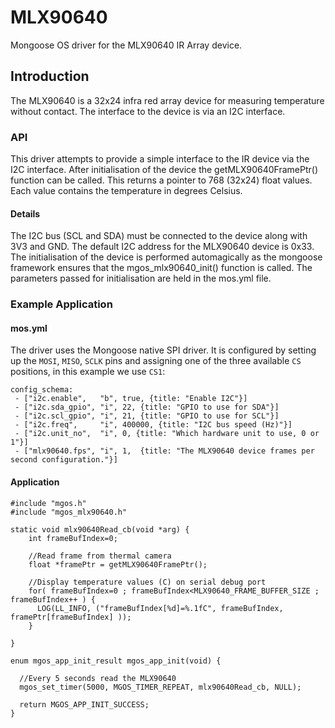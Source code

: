 # MLX90640
Mongoose OS driver for the MLX90640 IR Array device.

## Introduction

The MLX90640 is a 32x24 infra red array device for measuring temperature
without contact. The interface to the device is via an I2C interface.

### API

This driver attempts to provide a simple interface to the IR device via
the I2C interface. After initialisation of the device the getMLX90640FramePtr()
function can be called. This returns a pointer to 768 (32x24) float values.
Each value contains the temperature in degrees Celsius.  

#### Details

The I2C bus (SCL and SDA) must be connected to the device along with
3V3 and GND. The default I2C address for the MLX90640 device is 0x33.
The initialisation of the device is performed automagically as the
mongoose framework ensures that the mgos_mlx90640_init() function is
called. The parameters passed for initialisation are held in the
mos.yml file.


### Example Application

#### mos.yml

The driver uses the Mongoose native SPI driver. It is configured by setting
up the `MOSI`, `MISO`, `SCLK` pins and assigning one of the three
available `CS` positions, in this example we use `CS1`:

```
config_schema:
 - ["i2c.enable",   "b", true, {title: "Enable I2C"}]
 - ["i2c.sda_gpio", "i", 22, {title: "GPIO to use for SDA"}]
 - ["i2c.scl_gpio", "i", 21, {title: "GPIO to use for SCL"}]
 - ["i2c.freq",     "i", 400000, {title: "I2C bus speed (Hz)"}]
 - ["i2c.unit_no",  "i", 0, {title: "Which hardware unit to use, 0 or 1"}]
 - ["mlx90640.fps", "i", 1,  {title: "The MLX90640 device frames per second configuration."}]
```

#### Application

```
#include "mgos.h"
#include "mgos_mlx90640.h"

static void mlx90640Read_cb(void *arg) {
    int frameBufIndex=0;

    //Read frame from thermal camera
    float *framePtr = getMLX90640FramePtr();

    //Display temperature values (C) on serial debug port
    for( frameBufIndex=0 ; frameBufIndex<MLX90640_FRAME_BUFFER_SIZE ; frameBufIndex++ ) {
      LOG(LL_INFO, ("frameBufIndex[%d]=%.1fC", frameBufIndex, framePtr[frameBufIndex] ));
    }

}

enum mgos_app_init_result mgos_app_init(void) {

  //Every 5 seconds read the MLX90640
  mgos_set_timer(5000, MGOS_TIMER_REPEAT, mlx90640Read_cb, NULL);

  return MGOS_APP_INIT_SUCCESS;
}
```
